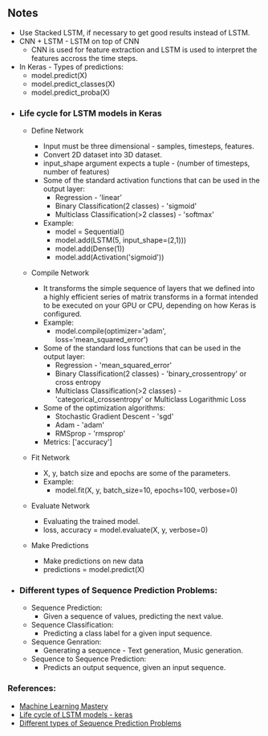 ## Notes
- Use Stacked LSTM, if necessary to get good results instead of LSTM.
- CNN + LSTM - LSTM on top of CNN
  - CNN is used for feature extraction and LSTM is used to interpret the features accross the time steps.
- In Keras - Types of predictions:
  - model.predict(X)
  - model.predict_classes(X)
  - model.predict_proba(X)
- ### Life cycle for LSTM models in Keras
  - Define Network
    - Input must be three dimensional - samples, timesteps, features.
    - Convert 2D dataset into 3D dataset.
    - input_shape argument expects a tuple - (number of timesteps, number of features)
    - Some of the standard activation functions that can be used in the output layer:
      - Regression - 'linear'
      - Binary Classification(2 classes) - 'sigmoid'
      - Multiclass Classification(>2 classes) - 'softmax'
    - Example:
      - model = Sequential()
      - model.add(LSTM(5, input_shape=(2,1)))
      - model.add(Dense(1))
      - model.add(Activation('sigmoid'))
      
  - Compile Network
    - It transforms the simple sequence of layers that we defined into a highly efficient series of matrix transforms in a format intended to be executed on your GPU or CPU, depending on how Keras is configured.
    - Example:
      - model.compile(optimizer='adam', loss='mean_squared_error')
    - Some of the standard loss functions that can be used in the output layer:
      - Regression - 'mean_squared_error'
      - Binary Classification(2 classes) - 'binary_crossentropy' or cross entropy
      - Multiclass Classification(>2 classes) - 'categorical_crossentropy' or Multiclass Logarithmic Loss
    - Some of the optimization algorithms:
      - Stochastic Gradient Descent - 'sgd'
      - Adam - 'adam'
      - RMSprop - 'rmsprop'
    - Metrics: ['accuracy']
  - Fit Network
    - X, y, batch size and epochs are some of the parameters.
    - Example:
      - model.fit(X, y, batch_size=10, epochs=100, verbose=0)
  - Evaluate Network
    - Evaluating the trained model.
    - loss, accuracy = model.evaluate(X, y, verbose=0)
  - Make Predictions
    - Make predictions on new data
    - predictions = model.predict(X)
- ### Different types of Sequence Prediction Problems:
  - Sequence Prediction:
    - Given a sequence of values, predicting the next value.
  - Sequence Classification:
    - Predicting a class label for a given input sequence.
  - Sequence Genration:
    - Generating a sequence - Text generation, Music generation.
  - Sequence to Sequence Prediction:
    - Predicts an output sequence, given an input sequence.
 
### References:
- [Machine Learning Mastery](https://machinelearningmastery.com/)
- [Life cycle of LSTM models - keras](https://machinelearningmastery.com/5-step-life-cycle-long-short-term-memory-models-keras/)
- [Different types of Sequence Prediction Problems](https://machinelearningmastery.com/sequence-prediction/)
